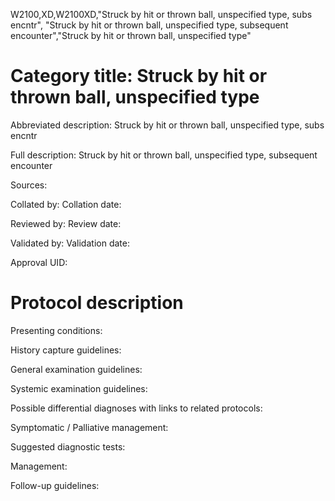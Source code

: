 W2100,XD,W2100XD,"Struck by hit or thrown ball, unspecified type, subs encntr", "Struck by hit or thrown ball, unspecified type, subsequent encounter","Struck by hit or thrown ball, unspecified type"
# Category title: Struck by hit or thrown ball, unspecified type

Abbreviated description: Struck by hit or thrown ball, unspecified type, subs encntr

Full description: Struck by hit or thrown ball, unspecified type, subsequent encounter

Sources:

Collated by:
Collation date:

Reviewed by:
Review date:

Validated by:
Validation date:

Approval UID:

# Protocol description

Presenting conditions:

History capture guidelines:

General examination guidelines:

Systemic examination guidelines:

Possible differential diagnoses with links to related protocols:

Symptomatic / Palliative management:

Suggested diagnostic tests:

Management:

Follow-up guidelines:
